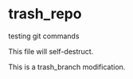 # trash_repo
testing git commands


This file will self-destruct.


This is a trash_branch modification.
